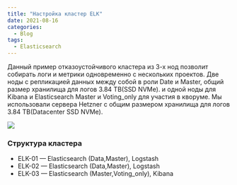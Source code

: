```yaml
---
title: "Настройка кластер ELK"
date: 2021-08-16
categories:
  - Blog
tags:
  - Elasticsearch
---
```

 Данный пример отказоустойчивого кластера из 3-х нод позволит собирать логи и метрики одновременно с нескольких проектов. Две ноды с репликацией данных между собой в роли Date и Master, общий размер хранилища для логов 3.84 TB(SSD NVMe). и одной ноды для Kibana и Elasticsearch Master и Voting_only для участия в кворуме. Мы использовали сервера Hetzner c общим размером хранилища для логов 3.84 TB(Datacenter SSD NVMe).

<img src="https://dzatulin.github.io/assets/images/cluster.jpg">

### Структура кластера
* ELK-01 — Elasticsearch (Data,Master), Logstash
* ELK-02 — Elasticsearch (Data,Master), Logstash
* ELK-03 — Elasticsearch (Master,Voting_only), Kibana
